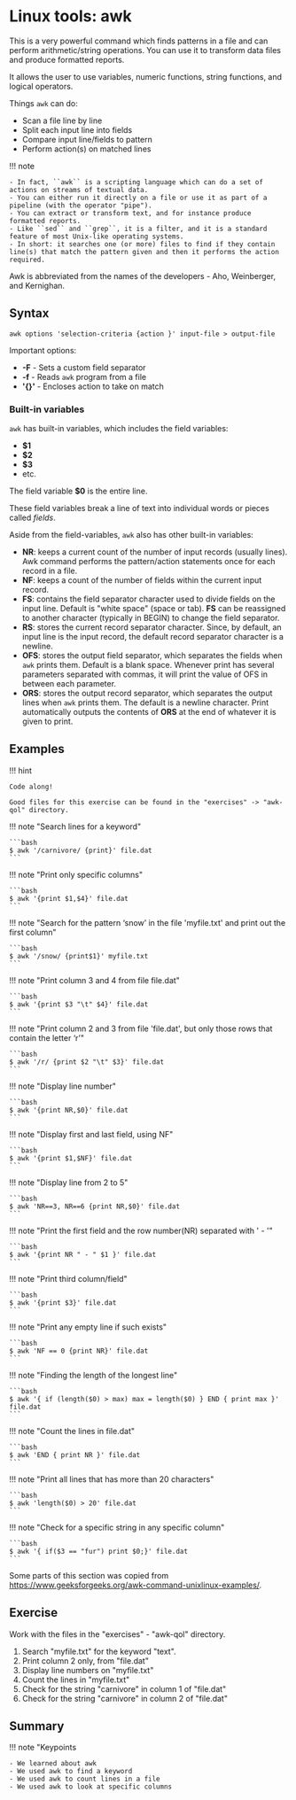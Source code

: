 # Linux tools: awk

This is a very powerful command which finds patterns in a file and can perform arithmetic/string operations. You can use it to transform data files and produce formatted reports. 

It allows the user to use variables, numeric functions, string functions, and logical operators.

Things ``awk`` can do:

- Scan a file line by line
- Split each input line into fields
- Compare input line/fields to pattern
- Perform action(s) on matched lines

!!! note 

    - In fact, ``awk`` is a scripting language which can do a set of actions on streams of textual data. 
    - You can either run it directly on a file or use it as part of a pipeline (with the operator "pipe"). 
    - You can extract or transform text, and for instance produce formatted reports. 
    - Like ``sed`` and ``grep``, it is a filter, and it is a standard feature of most Unix-like operating systems. 
    - In short: it searches one (or more) files to find if they contain line(s) that match the pattern given and then it performs the action required. 

Awk is abbreviated from the names of the developers - Aho, Weinberger, and Kernighan. 

## Syntax

``awk options 'selection-criteria {action }' input-file > output-file``

Important options: 
- **-F** - Sets a custom field separator
- **-f** - Reads ``awk`` program from a file
- **'{}'** - Encloses action to take on match

### Built-in variables 

``awk`` has built-in variables, which includes the field variables: 

- **$1**
- **$2**
- **$3**
- etc. 

The field variable **$0** is the entire line. 

These field variables break a line of text into individual words or pieces called *fields*. 

Aside from the field-variables, ``awk`` also has other built-in variables: 

- **NR**: keeps a current count of the number of input records (usually lines). Awk command performs the pattern/action statements once for each record in a file. 
- **NF**: keeps a count of the number of fields within the current input record. 
- **FS**: contains the field separator character used to divide fields on the input line. Default is "white space" (space or tab). **FS** can be reassigned to another character (typically in BEGIN) to change the field separator. 
- **RS**: stores the current record separator character. Since, by default, an input line is the input record, the default record separator character is a newline. 
- **OFS**: stores the output field separator, which separates the fields when ``awk`` prints them. Default is a blank space. Whenever print has several parameters separated with commas, it will print the value of OFS in between each parameter. 
- **ORS**: stores the output record separator, which separates the output lines when ``awk`` prints them. The default is a newline character. Print automatically outputs the contents of **ORS** at the end of whatever it is given to print. 

## Examples 

!!! hint 

    Code along! 

    Good files for this exercise can be found in the "exercises" -> "awk-qol" directory. 

!!! note "Search lines for a keyword"

    ```bash
    $ awk '/carnivore/ {print}' file.dat
    ``` 

!!! note "Print only specific columns" 
    
    ```bash
    $ awk '{print $1,$4}' file.dat
    ``` 

!!! note "Search for the pattern ‘snow’ in the file 'myfile.txt' and print out the first column" 

    ```bash
    $ awk '/snow/ {print$1}' myfile.txt
    ```

!!! note "Print column 3 and 4 from file file.dat"

    ```bash
    $ awk '{print $3 "\t" $4}' file.dat
    ``` 

!!! note "Print column 2 and 3 from file 'file.dat', but only those rows that contain the letter ‘r’"

    ```bash
    $ awk '/r/ {print $2 "\t" $3}' file.dat
    ```

!!! note "Display line number" 

    ```bash
    $ awk '{print NR,$0}' file.dat
    ```

!!! note "Display first and last field, using NF" 

    ```bash
    $ awk '{print $1,$NF}' file.dat
    ```

!!! note "Display line from 2 to 5" 

    ```bash
    $ awk 'NR==3, NR==6 {print NR,$0}' file.dat
    ```

!!! note "Print the first field and the row number(NR) separated with ' - '" 

    ```bash 
    $ awk '{print NR " - " $1 }' file.dat
    ```
    
!!! note "Print third column/field" 

    ```bash
    $ awk '{print $3}' file.dat
    ```

!!! note "Print any empty line if such exists" 

    ```bash
    $ awk 'NF == 0 {print NR}' file.dat
    ```

!!! note "Finding the length of the longest line"   

    ```bash 
    $ awk '{ if (length($0) > max) max = length($0) } END { print max }' file.dat 
    ```

!!! note "Count the lines in file.dat" 

    ```bash 
    $ awk 'END { print NR }' file.dat
    ``` 

!!! note "Print all lines that has more than 20 characters" 

    ```bash 
    $ awk 'length($0) > 20' file.dat
    ``` 

!!! note "Check for a specific string in any specific column"

    ```bash 
    $ awk '{ if($3 == "fur") print $0;}' file.dat 
    ```

Some parts of this section was copied from <a href="https://www.geeksforgeeks.org/awk-command-unixlinux-examples/" target="_blank">https://www.geeksforgeeks.org/awk-command-unixlinux-examples/</a>. 

## Exercise 

Work with the files in the "exercises" - "awk-qol" directory. 

1. Search "myfile.txt" for the keyword "text". 
2. Print column 2 only, from "file.dat"
3. Display line numbers on "myfile.txt" 
4. Count the lines in "myfile.txt" 
5. Check for the string "carnivore" in column 1 of "file.dat"
6. Check for the string "carnivore" in column 2 of "file.dat" 

## Summary 

!!! note "Keypoints 

    - We learned about awk
    - We used awk to find a keyword
    - We used awk to count lines in a file
    - We used awk to look at specific columns  


